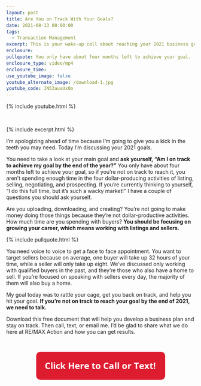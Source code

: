 ```yaml
---
layout: post
title: Are You on Track With Your Goals?
date: 2021-08-13 00:00:00
tags:
  - Transaction Management
excerpt: This is your wake-up call about reaching your 2021 business goals.
enclosure:
pullquote: You only have about four months left to achieve your goal.
enclosure_type: video/mp4
enclosure_time:
use_youtube_image: false
youtube_alternate_image: /download-1.jpg
youtube_code: JN53auaUx0o
---
```

{% include youtube.html %}

<center>​​​​​​</center>

{% include excerpt.html %}

I’m apologizing ahead of time because I’m going to give you a kick in the teeth you may need. Today I’m discussing your 2021 goals.

You need to take a look at your main goal and **ask yourself, “Am I on track to achieve my goal by the end of the year?”** You only have about four months left to achieve your goal, so if you’re not on track to reach it, you aren’t spending enough time in the four dollar-producing activities of listing, selling, negotiating, and prospecting. If you’re currently thinking to yourself, “I do this full time, but it’s such a wacky market\!” I have a couple of questions you should ask yourself.

Are you uploading, downloading, and creating? You’re not going to make money doing those things because they’re not dollar-productive activities. How much time are you spending with buyers? **You should be focusing on growing your career, which means working with listings and sellers.**

{% include pullquote.html %}

You need voice to voice to get a face to face appointment. You want to target sellers because on average, one buyer will take up 32 hours of your time, while a seller will only take up eight. We’ve discussed only working with qualified buyers in the past, and they’re those who also have a home to sell. If you’re focused on speaking with sellers every day, the majority of them will also buy a home.

My goal today was to rattle your cage, get you back on track, and help you hit your goal. **If you’re not on track to reach your goal by the end of 2021, we need to talk.&nbsp;**

Download this free document that will help you develop a business plan and stay on track. Then call, text, or email me. I’d be glad to share what we do here at RE/MAX Action and how you can get results.&nbsp;

&nbsp;

<center><a href="tel:6306382600"><img width="345" height="75" src="uploads/Button - 345.png" /></a></center>
